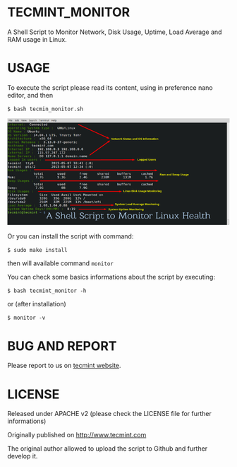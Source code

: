 # TECMINT_MONITOR
A Shell Script to Monitor Network, Disk Usage, Uptime, Load Average and RAM usage in Linux.

# USAGE

To execute the script please read its content, using in preference nano editor, and then

```
$ bash tecmin_monitor.sh
```
![Shell Script to Monitor Linux System Health](img/Linux-Health-Monitoring.png "Shell Script to Monitor Linux System Health")

Or you can install the script with command:

```
$ sudo make install
```

then will available command ```monitor```

You can check some basics informations about the script by executing:

```
$ bash tecmint_monitor -h
```

or (after installation)

```
$ monitor -v
```

# BUG AND REPORT

Please report to us on [tecmint website](http://www.tecmint.com/linux-server-health-monitoring-script/).

# LICENSE

Released under APACHE v2 (please check the LICENSE file for further informations)

Originally published on http://www.tecmint.com

The original author allowed to upload the script to Github and further develop it.
